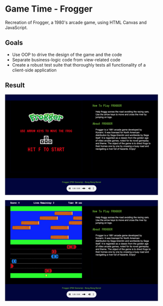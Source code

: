 # Game Time - Frogger

Recreation of Frogger, a 1980's arcade game, using HTML Canvas and JavaScript. 

## Goals

* Use OOP to drive the design of the game and the code
* Separate business-logic code from view-related code
* Create a robust test suite that thoroughly tests all functionality of a client-side application

## Result

[![frogger game start screen](images/final-game-start.png)]()

[![frogger game playing screen](images/final-game-active.png)]()


